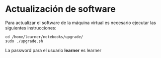 # Actualización de software

Para actualizar el software de la máquina virtual es necesario ejecutar las siguientes instrucciones:

    cd /home/learner/notebooks/upgrade/
    sudo ./upgrade.sh

La password para el usuario **learner** es learner
